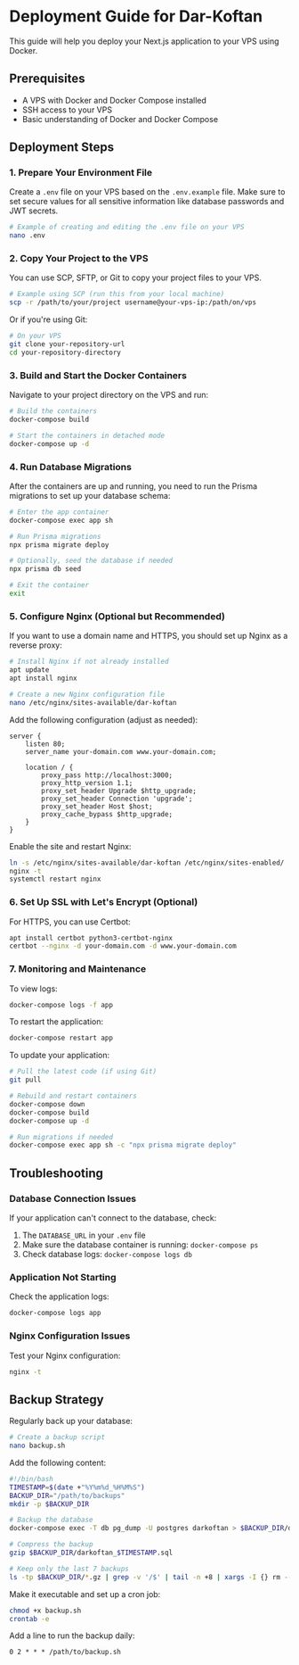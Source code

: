 # Deployment Guide for Dar-Koftan

This guide will help you deploy your Next.js application to your VPS using Docker.

## Prerequisites

- A VPS with Docker and Docker Compose installed
- SSH access to your VPS
- Basic understanding of Docker and Docker Compose

## Deployment Steps

### 1. Prepare Your Environment File

Create a `.env` file on your VPS based on the `.env.example` file. Make sure to set secure values for all sensitive information like database passwords and JWT secrets.

```bash
# Example of creating and editing the .env file on your VPS
nano .env
```

### 2. Copy Your Project to the VPS

You can use SCP, SFTP, or Git to copy your project files to your VPS.

```bash
# Example using SCP (run this from your local machine)
scp -r /path/to/your/project username@your-vps-ip:/path/on/vps
```

Or if you're using Git:

```bash
# On your VPS
git clone your-repository-url
cd your-repository-directory
```

### 3. Build and Start the Docker Containers

Navigate to your project directory on the VPS and run:

```bash
# Build the containers
docker-compose build

# Start the containers in detached mode
docker-compose up -d
```

### 4. Run Database Migrations

After the containers are up and running, you need to run the Prisma migrations to set up your database schema:

```bash
# Enter the app container
docker-compose exec app sh

# Run Prisma migrations
npx prisma migrate deploy

# Optionally, seed the database if needed
npx prisma db seed

# Exit the container
exit
```

### 5. Configure Nginx (Optional but Recommended)

If you want to use a domain name and HTTPS, you should set up Nginx as a reverse proxy:

```bash
# Install Nginx if not already installed
apt update
apt install nginx

# Create a new Nginx configuration file
nano /etc/nginx/sites-available/dar-koftan
```

Add the following configuration (adjust as needed):

```nginx
server {
    listen 80;
    server_name your-domain.com www.your-domain.com;

    location / {
        proxy_pass http://localhost:3000;
        proxy_http_version 1.1;
        proxy_set_header Upgrade $http_upgrade;
        proxy_set_header Connection 'upgrade';
        proxy_set_header Host $host;
        proxy_cache_bypass $http_upgrade;
    }
}
```

Enable the site and restart Nginx:

```bash
ln -s /etc/nginx/sites-available/dar-koftan /etc/nginx/sites-enabled/
nginx -t
systemctl restart nginx
```

### 6. Set Up SSL with Let's Encrypt (Optional)

For HTTPS, you can use Certbot:

```bash
apt install certbot python3-certbot-nginx
certbot --nginx -d your-domain.com -d www.your-domain.com
```

### 7. Monitoring and Maintenance

To view logs:

```bash
docker-compose logs -f app
```

To restart the application:

```bash
docker-compose restart app
```

To update your application:

```bash
# Pull the latest code (if using Git)
git pull

# Rebuild and restart containers
docker-compose down
docker-compose build
docker-compose up -d

# Run migrations if needed
docker-compose exec app sh -c "npx prisma migrate deploy"
```

## Troubleshooting

### Database Connection Issues

If your application can't connect to the database, check:

1. The `DATABASE_URL` in your `.env` file
2. Make sure the database container is running: `docker-compose ps`
3. Check database logs: `docker-compose logs db`

### Application Not Starting

Check the application logs:

```bash
docker-compose logs app
```

### Nginx Configuration Issues

Test your Nginx configuration:

```bash
nginx -t
```

## Backup Strategy

Regularly back up your database:

```bash
# Create a backup script
nano backup.sh
```

Add the following content:

```bash
#!/bin/bash
TIMESTAMP=$(date +"%Y%m%d_%H%M%S")
BACKUP_DIR="/path/to/backups"
mkdir -p $BACKUP_DIR

# Backup the database
docker-compose exec -T db pg_dump -U postgres darkoftan > $BACKUP_DIR/darkoftan_$TIMESTAMP.sql

# Compress the backup
gzip $BACKUP_DIR/darkoftan_$TIMESTAMP.sql

# Keep only the last 7 backups
ls -tp $BACKUP_DIR/*.gz | grep -v '/$' | tail -n +8 | xargs -I {} rm -- {}
```

Make it executable and set up a cron job:

```bash
chmod +x backup.sh
crontab -e
```

Add a line to run the backup daily:

```
0 2 * * * /path/to/backup.sh
```

